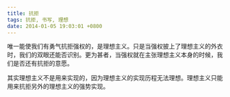 ```yaml
---
title: 抗拒
tags: 抗拒, 书写, 理想
date: 2014-01-05 19:03:01 +0800
---
```



唯一能使我们有勇气抗拒强权的，是理想主义。只是当强权披上了理想主义的外衣时，我们的双眼还能否识别。更为甚者，当强权就在主张理想主义本身的时候，我们是否还有抗拒的意愿。

其实理想主义不是用来实现的，因为理想主义的实现历程无法理想。理想主义只能用来抗拒另外的理想主义的强势实现。

